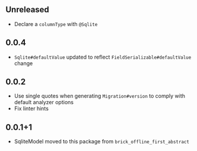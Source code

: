 ## Unreleased

* Declare a `columnType` with `@Sqlite`

## 0.0.4

* `Sqlite#defaultValue` updated to reflect `FieldSerializable#defaultValue` change

## 0.0.2

* Use single quotes when generating `Migration#version` to comply with default analyzer options
* Fix linter hints

## 0.0.1+1

* SqliteModel moved to this package from `brick_offline_first_abstract`
